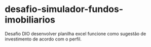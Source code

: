 # desafio-simulador-fundos-imobiliarios
Desafio DIO desenvolver planilha excel funcione como sugestão de investimento de acordo com o perfil.
